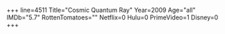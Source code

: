 +++
line=4511
Title="Cosmic Quantum Ray"
Year=2009
Age="all"
IMDb="5.7"
RottenTomatoes=""
Netflix=0
Hulu=0
PrimeVideo=1
Disney=0
+++

